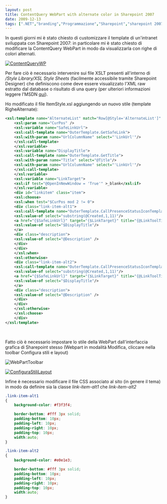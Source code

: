 ```yaml
---
layout: post
title: ContentQuery WebPart with alternate color in Sharepoint 2007
date: 2009-12-13
tags: [".NET","branding","Programmazione","Sharepoint","sharepoint 2007"]
---
```


In questi giorni mi è stato chiesto di customizzare il template di un'intranet sviluppata con Sharepoint 2007: in particolare mi è stato chiesto di modificare la ContentQuery WebPart in modo da visualizzarla con righe di colori alternati.

[![](/images/2009/contentquerywp1.png "ContentQueryWP")](/images/2009/contentquerywp1.png)

Per fare ciò è necessario intervenire sui file XSLT presenti all'interno di _/Style Library/XSL Style Sheets_ (facilmente accessibile tramite Sharepoint Designer) che definiscono come deve essere visualizzato l'XML raw estratto dal database o risultato di una query (per ulteriori informazioni leggere l'MSDN [qui](http://msdn.microsoft.com/en-us/library/ms551040(office.12).aspx)).

Ho modificato il file ItemStyle.xsl aggiungendo un nuovo stile (template RigheAlternate):

``` xml
<xsl:template name="AlternateList" match="Row[@Style='AlternateList']" mode="itemstyle">
	<xsl:param name="CurPos" />
	<xsl:variable name="SafeLinkUrl">
	<xsl:call-template name="OuterTemplate.GetSafeLink">
	<xsl:with-param name="UrlColumnName" select="'LinkUrl'"/>
	</xsl:call-template>
	</xsl:variable>
	<xsl:variable name="DisplayTitle">
	<xsl:call-template name="OuterTemplate.GetTitle">
	<xsl:with-param name="Title" select="@Title"/>
	<xsl:with-param name="UrlColumnName" select="'LinkUrl'"/>
	</xsl:call-template>
	</xsl:variable>
	<xsl:variable name="LinkTarget">
	<xsl:if test="@OpenInNewWindow = 'True'" >_blank</xsl:if>
	</xsl:variable>
	<div id="linkitem" class="item">
	<xsl:choose>
	<xsl:when test="$CurPos mod 2 != 0">
	<div class="link-item-alt1">
	<xsl:call-template name="OuterTemplate.CallPresenceStatusIconTemplate"/>
	<xsl:value-of select="substring(@Created,1,11)"/>
	<a href="{$SafeLinkUrl}" target="{$LinkTarget}" title="{@LinkToolTip}">
	<xsl:value-of select="$DisplayTitle"/>
	</a>
	<div class="description">
	<xsl:value-of select="@Description" />
	</div>
	</div>
	</xsl:when>
	<xsl:otherwise>
	<div class="link-item-alt2">
	<xsl:call-template name="OuterTemplate.CallPresenceStatusIconTemplate"/>
	<xsl:value-of select="substring(@Created,1,11)"/>
	<a href="{$SafeLinkUrl}" target="{$LinkTarget}" title="{@LinkToolTip}">
	<xsl:value-of select="$DisplayTitle"/>
	</a>
	<div class="description">
	<xsl:value-of select="@Description" />
	</div>
	</div>
	</xsl:otherwise>
	</xsl:choose>
	</div>
</xsl:template>
```
&nbsp;

Fatto ciò è necessario impostare lo stile della WebPart dall'interfaccia grafica di Sharepoint stesso (Webpart in modalità Modifica, cliccare nella toolbar Configura stili e layout)

![](/images/2009/webparttoolbar.png "WebPartToolbar")

[![](/images/2009/configurastililayout.png "ConfiguraStiliLayout")](/images/2009/configurastililayout.png)

Infine è necessario modificare il file CSS associato al sito (in genere il tema) in modo da definire sia la classe _link-item-alt1_ che _link-item-alt2_

``` css
.link-item-alt1
{
	background-color: #f3f3f4;

	border-bottom: #fff 3px solid;
	padding-bottom: 10px;
	padding-left: 10px;
	padding-right: 10px;
	padding-top: 10px;
	width:auto;
}

.link-item-alt2
{
	background-color: #e0e1e3;

	border-bottom: #fff 3px solid;
	padding-bottom: 10px;
	padding-left: 10px;
	padding-right: 10px;
	padding-top: 10px;
	width:auto;
}
```